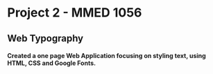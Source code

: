 # Project 2 - MMED 1056

## Web Typography

#### Created a one page Web Application focusing on styling text, using HTML, CSS and Google Fonts.